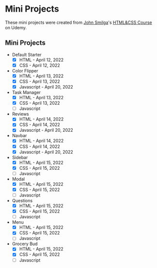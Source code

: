 # Mini Projects

These mini projects were created from [John Smilga](https://www.johnsmilga.com/)'s [HTML&CSS Course](https://www.udemy.com/course/in-depth-html-css-course-build-responsive-websites/?referralCode=40C89DF13A25C5EC2CCF) on Udemy.

## Mini Projects

- Default Starter
  - [x] HTML - April 12, 2022
  - [x] CSS - April 12, 2022
- Color Flipper
  - [x] HTML - April 13, 2022
  - [x] CSS - April 13, 2022
  - [x] Javascript - April 20, 2022
- Task Manager
  - [x] HTML - April 13, 2022
  - [x] CSS - April 13, 2022
  - [ ] Javascript
- Reviews
  - [x] HTML - April 14, 2022
  - [x] CSS - April 14, 2022
  - [x] Javascript - April 20, 2022
- Navbar
  - [x] HTML - April 14, 2022
  - [x] CSS - April 14, 2022
  - [x] Javascript - April 20, 2022
- Sidebar
  - [x] HTML - April 15, 2022
  - [x] CSS - April 15, 2022
  - [ ] Javascript
- Modal
  - [x] HTML - April 15, 2022
  - [x] CSS - April 15, 2022
  - [ ] Javascript
- Questions
  - [x] HTML - April 15, 2022
  - [x] CSS - April 15, 2022
  - [ ] Javascript
- Menu
  - [x] HTML - April 15, 2022
  - [x] CSS - April 15, 2022
  - [ ] Javascript
- Grocery Bud
  - [x] HTML - April 15, 2022
  - [x] CSS - April 15, 2022
  - [ ] Javascript
